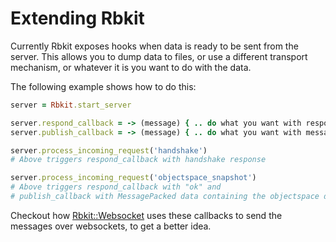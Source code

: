 # Extending Rbkit

Currently Rbkit exposes hooks when data is ready to be sent from the server.
This allows you to dump data to files, or use a different transport mechanism,
or whatever it is you want to do with the data.

The following example shows how to do this:

```ruby
server = Rbkit.start_server

server.respond_callback = -> (message) { .. do what you want with response messages .. }
server.publish_callback = -> (message) { .. do what you want with messages containing profiling data .. }

server.process_incoming_request('handshake')
# Above triggers respond_callback with handshake response

server.process_incoming_request('objectspace_snapshot')
# Above triggers respond_callback with "ok" and
# publish_callback with MessagePacked data containing the objectspace dump when it's ready
```

Checkout how [Rbkit::Websocket](https://github.com/code-mancers/rbkit-websocket/blob/master/lib/rbkit/websocket.rb#L42-L48)
uses these callbacks to send the messages over websockets, to get a better idea.

